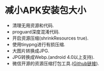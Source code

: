 # 减小APK安装包大小

* 清理无用资源和代码.
* proguard深度混淆代码.
* 开启资源压缩(shrinkResources true).
* 使用tinypng进行有损压缩.
* 大图片转换成JPG.
* JPG转换成Webp.(android 4.0以上支持).
* 微信开源的资源压缩打包工具.([Github链接](https://github.com/shwenzhang/AndResGuard)).

